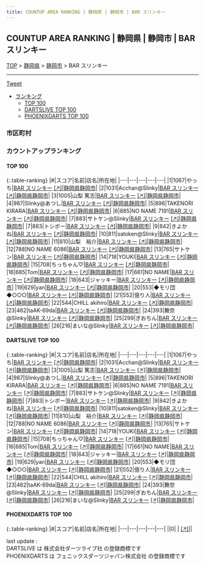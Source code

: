 ```yaml
---
title: COUNTUP AREA RANKING | 静岡県 | 静岡市 | BAR スリンキー
---
```

## COUNTUP AREA RANKING | 静岡県 | 静岡市 | BAR スリンキー

[TOP](/darts/rank/) > [静岡県](/darts/rank/静岡県/) > [静岡市](/darts/rank/静岡県/静岡市/) > BAR スリンキー

___

<a href="https://twitter.com/share?ref_src=twsrc%5Etfw" data-text="COUNTUP AREA RANKING | 静岡県静岡市BAR スリンキー" class="twitter-share-button" data-hashtags="DARTSLIVE,PHOENIXDARTS,darts,ダーツ" data-show-count="false">Tweet</a>

* [ランキング](#カウントアップランキング)
    * [TOP 100](#top-100)
    * [DARTSLIVE TOP 100](#dartslive-top-100)
    * [PHOENIXDARTS TOP 100](#phoenixdarts-top-100)

### 市区町村

<ul>

</ul>

### カウントアップランキング

#### TOP 100



{:.table-ranking}
|#|スコア|名前|店名|所在地|
|---|---|---|---|---|
|1|1067|<span class="rank-name-dl">やっち</span>|<a href="/darts/rank/shops/bf6f0a3aa877863c28032249b44395af.html">BAR スリンキー</a> <a href="https://search.dartslive.com/jp/shop/bf6f0a3aa877863c28032249b44395af">[↗]</a>|<a href="/darts/rank/静岡県/静岡市">静岡県静岡市</a>|
|2|1031|<span class="rank-name-dl">Acchan@Slinky</span>|<a href="/darts/rank/shops/bf6f0a3aa877863c28032249b44395af.html">BAR スリンキー</a> <a href="https://search.dartslive.com/jp/shop/bf6f0a3aa877863c28032249b44395af">[↗]</a>|<a href="/darts/rank/静岡県/静岡市">静岡県静岡市</a>|
|3|1005|<span class="rank-name-dl">山梨 篤志</span>|<a href="/darts/rank/shops/bf6f0a3aa877863c28032249b44395af.html">BAR スリンキー</a> <a href="https://search.dartslive.com/jp/shop/bf6f0a3aa877863c28032249b44395af">[↗]</a>|<a href="/darts/rank/静岡県/静岡市">静岡県静岡市</a>|
|4|987|<span class="rank-name-dl">Slinky@あつし</span>|<a href="/darts/rank/shops/bf6f0a3aa877863c28032249b44395af.html">BAR スリンキー</a> <a href="https://search.dartslive.com/jp/shop/bf6f0a3aa877863c28032249b44395af">[↗]</a>|<a href="/darts/rank/静岡県/静岡市">静岡県静岡市</a>|
|5|896|<span class="rank-name-dl">TAKENORI KIRARA</span>|<a href="/darts/rank/shops/bf6f0a3aa877863c28032249b44395af.html">BAR スリンキー</a> <a href="https://search.dartslive.com/jp/shop/bf6f0a3aa877863c28032249b44395af">[↗]</a>|<a href="/darts/rank/静岡県/静岡市">静岡県静岡市</a>|
|6|885|<span class="rank-name-dl">NO NAME 7191</span>|<a href="/darts/rank/shops/bf6f0a3aa877863c28032249b44395af.html">BAR スリンキー</a> <a href="https://search.dartslive.com/jp/shop/bf6f0a3aa877863c28032249b44395af">[↗]</a>|<a href="/darts/rank/静岡県/静岡市">静岡県静岡市</a>|
|7|883|<span class="rank-name-dl">サトケン@Slinky</span>|<a href="/darts/rank/shops/bf6f0a3aa877863c28032249b44395af.html">BAR スリンキー</a> <a href="https://search.dartslive.com/jp/shop/bf6f0a3aa877863c28032249b44395af">[↗]</a>|<a href="/darts/rank/静岡県/静岡市">静岡県静岡市</a>|
|7|883|<span class="rank-name-dl">トシボー</span>|<a href="/darts/rank/shops/bf6f0a3aa877863c28032249b44395af.html">BAR スリンキー</a> <a href="https://search.dartslive.com/jp/shop/bf6f0a3aa877863c28032249b44395af">[↗]</a>|<a href="/darts/rank/静岡県/静岡市">静岡県静岡市</a>|
|9|842|<span class="rank-name-dl">きよかね</span>|<a href="/darts/rank/shops/bf6f0a3aa877863c28032249b44395af.html">BAR スリンキー</a> <a href="https://search.dartslive.com/jp/shop/bf6f0a3aa877863c28032249b44395af">[↗]</a>|<a href="/darts/rank/静岡県/静岡市">静岡県静岡市</a>|
|10|811|<span class="rank-name-dl">satoken@Slinky</span>|<a href="/darts/rank/shops/bf6f0a3aa877863c28032249b44395af.html">BAR スリンキー</a> <a href="https://search.dartslive.com/jp/shop/bf6f0a3aa877863c28032249b44395af">[↗]</a>|<a href="/darts/rank/静岡県/静岡市">静岡県静岡市</a>|
|11|810|<span class="rank-name-dl">山梨　裕介</span>|<a href="/darts/rank/shops/bf6f0a3aa877863c28032249b44395af.html">BAR スリンキー</a> <a href="https://search.dartslive.com/jp/shop/bf6f0a3aa877863c28032249b44395af">[↗]</a>|<a href="/darts/rank/静岡県/静岡市">静岡県静岡市</a>|
|12|788|<span class="rank-name-dl">NO NAME 6086</span>|<a href="/darts/rank/shops/bf6f0a3aa877863c28032249b44395af.html">BAR スリンキー</a> <a href="https://search.dartslive.com/jp/shop/bf6f0a3aa877863c28032249b44395af">[↗]</a>|<a href="/darts/rank/静岡県/静岡市">静岡県静岡市</a>|
|13|765|<span class="rank-name-dl">サトケン</span>|<a href="/darts/rank/shops/bf6f0a3aa877863c28032249b44395af.html">BAR スリンキー</a> <a href="https://search.dartslive.com/jp/shop/bf6f0a3aa877863c28032249b44395af">[↗]</a>|<a href="/darts/rank/静岡県/静岡市">静岡県静岡市</a>|
|14|718|<span class="rank-name-dl">YOUKI</span>|<a href="/darts/rank/shops/bf6f0a3aa877863c28032249b44395af.html">BAR スリンキー</a> <a href="https://search.dartslive.com/jp/shop/bf6f0a3aa877863c28032249b44395af">[↗]</a>|<a href="/darts/rank/静岡県/静岡市">静岡県静岡市</a>|
|15|708|<span class="rank-name-dl">ちっちゃん♡</span>|<a href="/darts/rank/shops/bf6f0a3aa877863c28032249b44395af.html">BAR スリンキー</a> <a href="https://search.dartslive.com/jp/shop/bf6f0a3aa877863c28032249b44395af">[↗]</a>|<a href="/darts/rank/静岡県/静岡市">静岡県静岡市</a>|
|16|685|<span class="rank-name-dl">Tom</span>|<a href="/darts/rank/shops/bf6f0a3aa877863c28032249b44395af.html">BAR スリンキー</a> <a href="https://search.dartslive.com/jp/shop/bf6f0a3aa877863c28032249b44395af">[↗]</a>|<a href="/darts/rank/静岡県/静岡市">静岡県静岡市</a>|
|17|661|<span class="rank-name-dl">NO NAME</span>|<a href="/darts/rank/shops/bf6f0a3aa877863c28032249b44395af.html">BAR スリンキー</a> <a href="https://search.dartslive.com/jp/shop/bf6f0a3aa877863c28032249b44395af">[↗]</a>|<a href="/darts/rank/静岡県/静岡市">静岡県静岡市</a>|
|18|643|<span class="rank-name-dl">ジャッキー</span>|<a href="/darts/rank/shops/bf6f0a3aa877863c28032249b44395af.html">BAR スリンキー</a> <a href="https://search.dartslive.com/jp/shop/bf6f0a3aa877863c28032249b44395af">[↗]</a>|<a href="/darts/rank/静岡県/静岡市">静岡県静岡市</a>|
|19|629|<span class="rank-name-dl">yan</span>|<a href="/darts/rank/shops/bf6f0a3aa877863c28032249b44395af.html">BAR スリンキー</a> <a href="https://search.dartslive.com/jp/shop/bf6f0a3aa877863c28032249b44395af">[↗]</a>|<a href="/darts/rank/静岡県/静岡市">静岡県静岡市</a>|
|20|553|<span class="rank-name-dl">◆モリ団◆○○○</span>|<a href="/darts/rank/shops/bf6f0a3aa877863c28032249b44395af.html">BAR スリンキー</a> <a href="https://search.dartslive.com/jp/shop/bf6f0a3aa877863c28032249b44395af">[↗]</a>|<a href="/darts/rank/静岡県/静岡市">静岡県静岡市</a>|
|21|552|<span class="rank-name-dl">億り人</span>|<a href="/darts/rank/shops/bf6f0a3aa877863c28032249b44395af.html">BAR スリンキー</a> <a href="https://search.dartslive.com/jp/shop/bf6f0a3aa877863c28032249b44395af">[↗]</a>|<a href="/darts/rank/静岡県/静岡市">静岡県静岡市</a>|
|22|544|<span class="rank-name-dl">CHILL akihiro</span>|<a href="/darts/rank/shops/bf6f0a3aa877863c28032249b44395af.html">BAR スリンキー</a> <a href="https://search.dartslive.com/jp/shop/bf6f0a3aa877863c28032249b44395af">[↗]</a>|<a href="/darts/rank/静岡県/静岡市">静岡県静岡市</a>|
|23|462|<span class="rank-name-dl">taAK-69da</span>|<a href="/darts/rank/shops/bf6f0a3aa877863c28032249b44395af.html">BAR スリンキー</a> <a href="https://search.dartslive.com/jp/shop/bf6f0a3aa877863c28032249b44395af">[↗]</a>|<a href="/darts/rank/静岡県/静岡市">静岡県静岡市</a>|
|24|393|<span class="rank-name-dl">舞奈@Slinky</span>|<a href="/darts/rank/shops/bf6f0a3aa877863c28032249b44395af.html">BAR スリンキー</a> <a href="https://search.dartslive.com/jp/shop/bf6f0a3aa877863c28032249b44395af">[↗]</a>|<a href="/darts/rank/静岡県/静岡市">静岡県静岡市</a>|
|25|299|<span class="rank-name-dl">ぎおちん</span>|<a href="/darts/rank/shops/bf6f0a3aa877863c28032249b44395af.html">BAR スリンキー</a> <a href="https://search.dartslive.com/jp/shop/bf6f0a3aa877863c28032249b44395af">[↗]</a>|<a href="/darts/rank/静岡県/静岡市">静岡県静岡市</a>|
|26|216|<span class="rank-name-dl">まいな@Slinky</span>|<a href="/darts/rank/shops/bf6f0a3aa877863c28032249b44395af.html">BAR スリンキー</a> <a href="https://search.dartslive.com/jp/shop/bf6f0a3aa877863c28032249b44395af">[↗]</a>|<a href="/darts/rank/静岡県/静岡市">静岡県静岡市</a>|


#### DARTSLIVE TOP 100



{:.table-ranking}
|#|スコア|名前|店名|所在地|
|---|---|---|---|---|
|1|1067|<span class="rank-name-dl">やっち</span>|<a href="/darts/rank/shops/bf6f0a3aa877863c28032249b44395af.html">BAR スリンキー</a> <a href="https://search.dartslive.com/jp/shop/bf6f0a3aa877863c28032249b44395af">[↗]</a>|<a href="/darts/rank/静岡県/静岡市">静岡県静岡市</a>|
|2|1031|<span class="rank-name-dl">Acchan@Slinky</span>|<a href="/darts/rank/shops/bf6f0a3aa877863c28032249b44395af.html">BAR スリンキー</a> <a href="https://search.dartslive.com/jp/shop/bf6f0a3aa877863c28032249b44395af">[↗]</a>|<a href="/darts/rank/静岡県/静岡市">静岡県静岡市</a>|
|3|1005|<span class="rank-name-dl">山梨 篤志</span>|<a href="/darts/rank/shops/bf6f0a3aa877863c28032249b44395af.html">BAR スリンキー</a> <a href="https://search.dartslive.com/jp/shop/bf6f0a3aa877863c28032249b44395af">[↗]</a>|<a href="/darts/rank/静岡県/静岡市">静岡県静岡市</a>|
|4|987|<span class="rank-name-dl">Slinky@あつし</span>|<a href="/darts/rank/shops/bf6f0a3aa877863c28032249b44395af.html">BAR スリンキー</a> <a href="https://search.dartslive.com/jp/shop/bf6f0a3aa877863c28032249b44395af">[↗]</a>|<a href="/darts/rank/静岡県/静岡市">静岡県静岡市</a>|
|5|896|<span class="rank-name-dl">TAKENORI KIRARA</span>|<a href="/darts/rank/shops/bf6f0a3aa877863c28032249b44395af.html">BAR スリンキー</a> <a href="https://search.dartslive.com/jp/shop/bf6f0a3aa877863c28032249b44395af">[↗]</a>|<a href="/darts/rank/静岡県/静岡市">静岡県静岡市</a>|
|6|885|<span class="rank-name-dl">NO NAME 7191</span>|<a href="/darts/rank/shops/bf6f0a3aa877863c28032249b44395af.html">BAR スリンキー</a> <a href="https://search.dartslive.com/jp/shop/bf6f0a3aa877863c28032249b44395af">[↗]</a>|<a href="/darts/rank/静岡県/静岡市">静岡県静岡市</a>|
|7|883|<span class="rank-name-dl">サトケン@Slinky</span>|<a href="/darts/rank/shops/bf6f0a3aa877863c28032249b44395af.html">BAR スリンキー</a> <a href="https://search.dartslive.com/jp/shop/bf6f0a3aa877863c28032249b44395af">[↗]</a>|<a href="/darts/rank/静岡県/静岡市">静岡県静岡市</a>|
|7|883|<span class="rank-name-dl">トシボー</span>|<a href="/darts/rank/shops/bf6f0a3aa877863c28032249b44395af.html">BAR スリンキー</a> <a href="https://search.dartslive.com/jp/shop/bf6f0a3aa877863c28032249b44395af">[↗]</a>|<a href="/darts/rank/静岡県/静岡市">静岡県静岡市</a>|
|9|842|<span class="rank-name-dl">きよかね</span>|<a href="/darts/rank/shops/bf6f0a3aa877863c28032249b44395af.html">BAR スリンキー</a> <a href="https://search.dartslive.com/jp/shop/bf6f0a3aa877863c28032249b44395af">[↗]</a>|<a href="/darts/rank/静岡県/静岡市">静岡県静岡市</a>|
|10|811|<span class="rank-name-dl">satoken@Slinky</span>|<a href="/darts/rank/shops/bf6f0a3aa877863c28032249b44395af.html">BAR スリンキー</a> <a href="https://search.dartslive.com/jp/shop/bf6f0a3aa877863c28032249b44395af">[↗]</a>|<a href="/darts/rank/静岡県/静岡市">静岡県静岡市</a>|
|11|810|<span class="rank-name-dl">山梨　裕介</span>|<a href="/darts/rank/shops/bf6f0a3aa877863c28032249b44395af.html">BAR スリンキー</a> <a href="https://search.dartslive.com/jp/shop/bf6f0a3aa877863c28032249b44395af">[↗]</a>|<a href="/darts/rank/静岡県/静岡市">静岡県静岡市</a>|
|12|788|<span class="rank-name-dl">NO NAME 6086</span>|<a href="/darts/rank/shops/bf6f0a3aa877863c28032249b44395af.html">BAR スリンキー</a> <a href="https://search.dartslive.com/jp/shop/bf6f0a3aa877863c28032249b44395af">[↗]</a>|<a href="/darts/rank/静岡県/静岡市">静岡県静岡市</a>|
|13|765|<span class="rank-name-dl">サトケン</span>|<a href="/darts/rank/shops/bf6f0a3aa877863c28032249b44395af.html">BAR スリンキー</a> <a href="https://search.dartslive.com/jp/shop/bf6f0a3aa877863c28032249b44395af">[↗]</a>|<a href="/darts/rank/静岡県/静岡市">静岡県静岡市</a>|
|14|718|<span class="rank-name-dl">YOUKI</span>|<a href="/darts/rank/shops/bf6f0a3aa877863c28032249b44395af.html">BAR スリンキー</a> <a href="https://search.dartslive.com/jp/shop/bf6f0a3aa877863c28032249b44395af">[↗]</a>|<a href="/darts/rank/静岡県/静岡市">静岡県静岡市</a>|
|15|708|<span class="rank-name-dl">ちっちゃん♡</span>|<a href="/darts/rank/shops/bf6f0a3aa877863c28032249b44395af.html">BAR スリンキー</a> <a href="https://search.dartslive.com/jp/shop/bf6f0a3aa877863c28032249b44395af">[↗]</a>|<a href="/darts/rank/静岡県/静岡市">静岡県静岡市</a>|
|16|685|<span class="rank-name-dl">Tom</span>|<a href="/darts/rank/shops/bf6f0a3aa877863c28032249b44395af.html">BAR スリンキー</a> <a href="https://search.dartslive.com/jp/shop/bf6f0a3aa877863c28032249b44395af">[↗]</a>|<a href="/darts/rank/静岡県/静岡市">静岡県静岡市</a>|
|17|661|<span class="rank-name-dl">NO NAME</span>|<a href="/darts/rank/shops/bf6f0a3aa877863c28032249b44395af.html">BAR スリンキー</a> <a href="https://search.dartslive.com/jp/shop/bf6f0a3aa877863c28032249b44395af">[↗]</a>|<a href="/darts/rank/静岡県/静岡市">静岡県静岡市</a>|
|18|643|<span class="rank-name-dl">ジャッキー</span>|<a href="/darts/rank/shops/bf6f0a3aa877863c28032249b44395af.html">BAR スリンキー</a> <a href="https://search.dartslive.com/jp/shop/bf6f0a3aa877863c28032249b44395af">[↗]</a>|<a href="/darts/rank/静岡県/静岡市">静岡県静岡市</a>|
|19|629|<span class="rank-name-dl">yan</span>|<a href="/darts/rank/shops/bf6f0a3aa877863c28032249b44395af.html">BAR スリンキー</a> <a href="https://search.dartslive.com/jp/shop/bf6f0a3aa877863c28032249b44395af">[↗]</a>|<a href="/darts/rank/静岡県/静岡市">静岡県静岡市</a>|
|20|553|<span class="rank-name-dl">◆モリ団◆○○○</span>|<a href="/darts/rank/shops/bf6f0a3aa877863c28032249b44395af.html">BAR スリンキー</a> <a href="https://search.dartslive.com/jp/shop/bf6f0a3aa877863c28032249b44395af">[↗]</a>|<a href="/darts/rank/静岡県/静岡市">静岡県静岡市</a>|
|21|552|<span class="rank-name-dl">億り人</span>|<a href="/darts/rank/shops/bf6f0a3aa877863c28032249b44395af.html">BAR スリンキー</a> <a href="https://search.dartslive.com/jp/shop/bf6f0a3aa877863c28032249b44395af">[↗]</a>|<a href="/darts/rank/静岡県/静岡市">静岡県静岡市</a>|
|22|544|<span class="rank-name-dl">CHILL akihiro</span>|<a href="/darts/rank/shops/bf6f0a3aa877863c28032249b44395af.html">BAR スリンキー</a> <a href="https://search.dartslive.com/jp/shop/bf6f0a3aa877863c28032249b44395af">[↗]</a>|<a href="/darts/rank/静岡県/静岡市">静岡県静岡市</a>|
|23|462|<span class="rank-name-dl">taAK-69da</span>|<a href="/darts/rank/shops/bf6f0a3aa877863c28032249b44395af.html">BAR スリンキー</a> <a href="https://search.dartslive.com/jp/shop/bf6f0a3aa877863c28032249b44395af">[↗]</a>|<a href="/darts/rank/静岡県/静岡市">静岡県静岡市</a>|
|24|393|<span class="rank-name-dl">舞奈@Slinky</span>|<a href="/darts/rank/shops/bf6f0a3aa877863c28032249b44395af.html">BAR スリンキー</a> <a href="https://search.dartslive.com/jp/shop/bf6f0a3aa877863c28032249b44395af">[↗]</a>|<a href="/darts/rank/静岡県/静岡市">静岡県静岡市</a>|
|25|299|<span class="rank-name-dl">ぎおちん</span>|<a href="/darts/rank/shops/bf6f0a3aa877863c28032249b44395af.html">BAR スリンキー</a> <a href="https://search.dartslive.com/jp/shop/bf6f0a3aa877863c28032249b44395af">[↗]</a>|<a href="/darts/rank/静岡県/静岡市">静岡県静岡市</a>|
|26|216|<span class="rank-name-dl">まいな@Slinky</span>|<a href="/darts/rank/shops/bf6f0a3aa877863c28032249b44395af.html">BAR スリンキー</a> <a href="https://search.dartslive.com/jp/shop/bf6f0a3aa877863c28032249b44395af">[↗]</a>|<a href="/darts/rank/静岡県/静岡市">静岡県静岡市</a>|


#### PHOENIXDARTS TOP 100



{:.table-ranking}
|#|スコア|名前|店名|所在地|
|---|---|---|---|---|
||0|<span class="rank-name-dl"> </span>|<a href="/darts/rank/shops/.html"></a> <a href="">[↗]</a>|<a href="/darts/rank//"></a>|


<div class="footer border-top border-gray-light mt-5 pt-3 text-right text-gray">
    last update : <span style="font-weight: italic" id="foot_last_modified"></span><br />
    DARTSLIVE は 株式会社ダーツライブ社 の登録商標です<br />
    PHOENIXDARTS は フェニックスダーツジャパン株式会社 の登録商標です<br />
</div>

<script src="https://cdnjs.cloudflare.com/ajax/libs/jquery.tablesorter/2.31.3/js/jquery.tablesorter.min.js" integrity="sha512-qzgd5cYSZcosqpzpn7zF2ZId8f/8CHmFKZ8j7mU4OUXTNRd5g+ZHBPsgKEwoqxCtdQvExE5LprwwPAgoicguNg==" crossorigin="anonymous" referrerpolicy="no-referrer"></script>
<link rel="stylesheet" href="https://cdnjs.cloudflare.com/ajax/libs/jquery.tablesorter/2.31.3/css/theme.default.min.css" integrity="sha512-wghhOJkjQX0Lh3NSWvNKeZ0ZpNn+SPVXX1Qyc9OCaogADktxrBiBdKGDoqVUOyhStvMBmJQ8ZdMHiR3wuEq8+w==" crossorigin="anonymous" referrerpolicy="no-referrer" />
<script>
$(function() {
    $(".table-ranking").tablesorter({sortList:[[0, 0]]});
    $("#foot_last_modified").text(formatDate(new Date(document.lastModified), 'yyyy-MM-dd HH:mm:ss'));
});
</script>

<script async src="https://platform.twitter.com/widgets.js" charset="utf-8"></script>